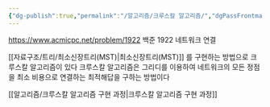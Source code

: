 ```yaml
---
{"dg-publish":true,"permalink":"/알고리즘/크루스칼 알고리즘/","dgPassFrontmatter":true,"noteIcon":""}
---
```


https://www.acmicpc.net/problem/1922
백준 1922 네트워크 연결

[[자료구조/트리/최소신장트리(MST)\|최소신장트리(MST)]] 를 구현하는 방법으로 크루스칼 알고리즘이 있다
크루스칼 알고리즘은 그리디를 이용하여 네트워크의 모든 정점을 최소 비용으로 연결하는 최적해답을 구하는 방법이다

[[알고리즘/크루스칼 알고리즘 구현 과정\|크루스칼 알고리즘 구현 과정]] 